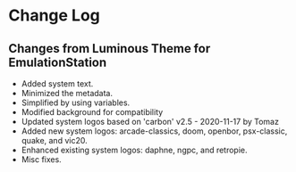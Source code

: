 # Change Log

## Changes from Luminous Theme for EmulationStation

* Added system text.
* Minimized the metadata.
* Simplified by using variables.
* Modified background for compatibility
* Updated system logos based on 'carbon' v2.5 - 2020-11-17 by Tomaz
* Added new system logos: arcade-classics, doom, openbor, psx-classic, quake, and vic20.
* Enhanced existing system logos: daphne, ngpc, and retropie.
* Misc fixes.
